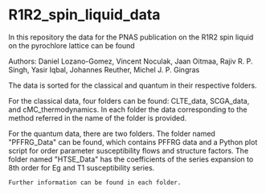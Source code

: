 # R1R2_spin_liquid_data
In this repository the data for the PNAS publication on the  R1R2 spin liquid on the pyrochlore lattice can be found

Authors:
    Daniel Lozano-Gomez,
    Vincent Noculak,
    Jaan Oitmaa,
    Rajiv R. P. Singh,
    Yasir Iqbal,
    Johannes Reuther,
    Michel J. P. Gingras


The data is sorted for the classical and quantum in their respective folders. 

For the classical data, four folders can be found: CLTE_data, SCGA_data, and cMC_thermodynamics. In each folder the data corresponding to the method referred in the name of the folder is provided.

For the quantum data, there are two folders. 
    The folder named "PFFRG_Data" can be found, which contains PFFRG data and a Python plot script for order parameter susceptibility flows and structure factors.
    The folder named "HTSE_Data" has the coefficients of the series expansion to 8th order for Eg and T1 susceptibility series.
    
    Further information can be found in each folder. 
